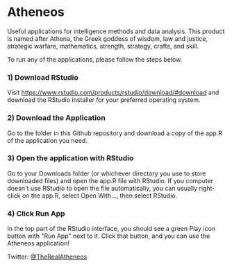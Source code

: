# Atheneos
Useful applications for intelligence methods and data analysis. This product is named after Athena, the Greek goddess of wisdom, law and justice, strategic warfare, mathematics, strength, strategy, crafts, and skill.

To run any of the applications, please follow the steps below.

### 1) Download RStudio
Visit https://www.rstudio.com/products/rstudio/download/#download and download the RStudio installer for your preferred operating system.

### 2) Download the Application
Go to the folder in this Github repository and download a copy of the app.R of the application you need.

### 3) Open the application with RStudio
Go to your Downloads folder (or whichever directory you use to store downloaded files) and open the app.R file with RStudio.  If you computer doesn't use RStudio to open the file automatically, you can usually right-click on the app.R, select Open With..., then select RStudio.

### 4) Click Run App
In the top part of the RStudio interface, you should see a green Play icon button with "Run App" next to it.  Click that button, and you can use the Atheneos application!



Twitter: [@TheRealAtheneos](https://twitter.com/TheRealAtheneos)
